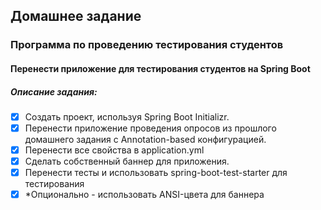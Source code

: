 ## Домашнее задание
### Программа по проведению тестирования студентов
#### Перенести приложение для тестирования студентов на Spring Boot

##### Описание задания:
- [x] Создать проект, используя Spring Boot Initializr.
- [x] Перенести приложение проведения опросов из прошлого домашнего задания с Annotation-based конфигурацией.
- [x] Перенести все свойства в application.yml
- [x] Сделать собственный баннер для приложения.
- [x] Перенести тесты и использовать spring-boot-test-starter для тестирования
- [x]  *Опционально - использовать ANSI-цвета для баннера